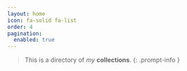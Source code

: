 ```yaml
---
layout: home
icon: fa-solid fa-list
order: 4
pagination:
  enabled: true
---
```

> This is a directory of *my* __collections__.
{: .prompt-info }